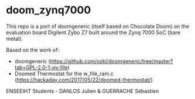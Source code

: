 # doom_zynq7000
This repo is a port of doomgeneric (itself based on Chocolate Doom) on the evaluation board Digilent Zybo Z7 built around the Zynq 7000 SoC (bare metal).

Based on the work of:
- doomgeneric (https://github.com/ozkl/doomgeneric/tree/master?tab=GPL-2.0-1-ov-file)
- Doomed Thermostat for the w_file_ram.c (https://hackaday.com/2017/05/22/doomed-thermostat/)

ENSEEIHT Students - DANLOS Julien & GUERRACHE Sébastien
